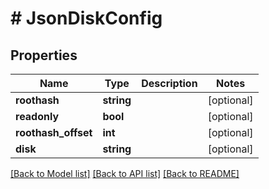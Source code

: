 # # JsonDiskConfig

## Properties

Name | Type | Description | Notes
------------ | ------------- | ------------- | -------------
**roothash** | **string** |  | [optional]
**readonly** | **bool** |  | [optional]
**roothash_offset** | **int** |  | [optional]
**disk** | **string** |  | [optional]

[[Back to Model list]](../../README.md#models) [[Back to API list]](../../README.md#endpoints) [[Back to README]](../../README.md)
